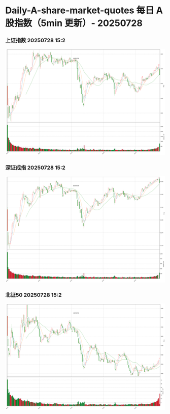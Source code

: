 
# Daily-A-share-market-quotes 每日 A 股指数（5min 更新）- 20250728

### 上证指数 20250728 15:2
![](./fig/2025/7/20250728-sh000001.png)

### 深证成指 20250728 15:2
![](./fig/2025/7/20250728-sz399001.png)

### 北证50 20250728 15:2
![](./fig/2025/7/20250728-bj899050.png)
